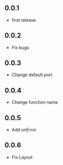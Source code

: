 ## 0.0.1

- first release

## 0.0.2

- Fix bugs

## 0.0.3

- Change default port

## 0.0.4

- Change function name

## 0.0.5

- Add onError

## 0.0.6

- Fix Layout
